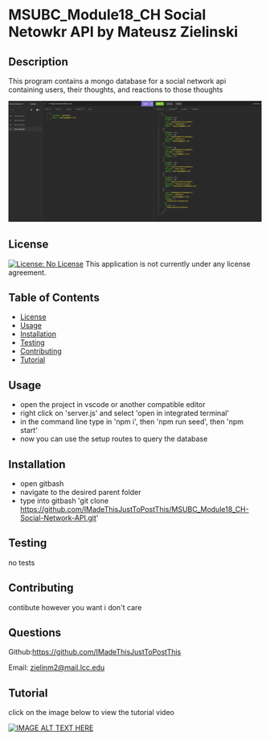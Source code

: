   # MSUBC_Module18_CH Social Netowkr API by Mateusz Zielinski
  ## Description
  This program contains a mongo database for a social network api containing users, their thoughts, and reactions to those thoughts
  
  ![Alt text](EXAMPLE.png)
  ## License
  [![License: No License](https://img.shields.io/badge/License--lightgrey.svg)](https://opensource.org/licenses/)
  This application is not currently under any license agreement.
  ## Table of Contents
  - [License](#License)
  - [Usage](#Usage)
  - [Installation](#Installation)
  - [Testing](#Testing)
  - [Contributing](#Contributing)
  - [Tutorial](#Tutorial)
  ## Usage
  - open the project in vscode or another compatible editor
  - right click on 'server.js' and select 'open in integrated terminal'
  - in the command line type in 'npm i', then 'npm run seed', then 'npm start'
  - now you can use the setup routes to query the database
  ## Installation
  - open gitbash
  - navigate to the desired parent folder 
  - type into gitbash 'git clone https://github.com/IMadeThisJustToPostThis/MSUBC_Module18_CH-Social-Network-API.git'
  ## Testing
  no tests
  ## Contributing
  contibute however you want i don't care
  ## Questions
  Github:<https://github.com/IMadeThisJustToPostThis>
  
  Email: zielinm2@mail.lcc.edu
  ## Tutorial
  click on the image below to view the tutorial video
  
  [![IMAGE ALT TEXT HERE](https://img.youtube.com/vi/pRolBLjCzu4/0.jpg)](https://www.youtube.com/watch?v=pRolBLjCzu4)